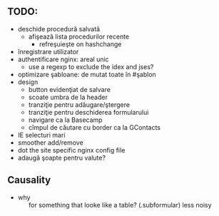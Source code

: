 TODO:
-----

* deschide procedură salvată
  * afişează lista procedurilor recente
    * refreşuieşte on hashchange
* înregistrare utilizator
* authentificare nginx: areal unic
  * use a regexp to exclude the idex and jses?
* optimizare şabloane: de mutat toate în #şablon
* design
  * button evidenţiat de salvare
  * scoate umbra de la header
  * tranziţie pentru adăugare/ştergere
  * tranziţie pentru deschiderea formularului
  * navigare ca la Basecamp
  * cîmpul de căutare cu border ca la GContacts
* IE selecturi mari
* smoother add/remove
* dot the site specific nginx config file
* adaugă şoapte pentru valute?


Causality
---------

* why <ol> for something that looke like a table? (.subformular)
  less noisy
